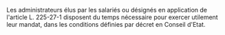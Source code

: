 Les administrateurs élus par les salariés ou désignés en application de l'article L. 225-27-1 disposent du temps nécessaire pour exercer utilement leur mandat, dans les conditions définies par décret en Conseil d'Etat.
